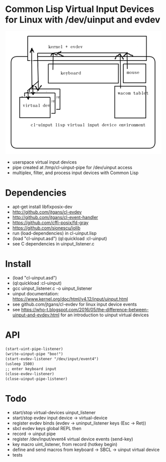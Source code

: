 # Common Lisp Virtual Input Devices for Linux with /dev/uinput and evdev

![diagram](diagram.png)
* userspace virtual input devices
* pipe created at /tmp/cl-uinput-pipe for /dev/uinput access
* multiplex, filter, and process input devices with Common Lisp

# Dependencies
* apt-get install libfixposix-dev
* http://github.com/jtgans/cl-evdev
* http://github.com/jtgans/cl-event-handler
* https://github.com/cffi-posix/fd-gray
* https://github.com/sionescu/iolib
* run (load-dependencies) in cl-uinput.lisp
* (load "cl-uinput.asd") (ql:quickload :cl-uinput)
* see C dependencies in uinput_listener.c

# Install
* (load "cl-uinput.asd")
* (ql:quickload :cl-uinput)
* gcc uinput_listener.c -o uinput_listener
* uinput documentation: https://www.kernel.org/doc/html/v4.12/input/uinput.html
* see github.com/jtgans/cl-evdev for linux input device events
* see https://who-t.blogspot.com/2016/05/the-difference-between-uinput-and-evdev.html for an introduction to uinput virtual devices

# API
```common lisp
(start-uint-pipe-listener)
(write-uinput-pipe "boo!")
(start-evdev-listener "/dev/input/event4")
(usleep 1500)
;; enter keyboard input
(close-evdev-listener)
(close-uinput-pipe-listener)
```

# Todo
* start/stop virtual-devices uinput_listener
* start/stop evdev input device -> virtual-device
* register evdev binds (evdev -> uninput_listener keys (Esc -> Ret))
* sbcl evdev keys global REPL then
* record -> uinput pipe
* register /dev/input/event4 virtual device events (send-key)
* key macro uint_listener, from record (hotkey begin)
* define and send macros from keyboard -> SBCL -> uinput virtual device
* tests

